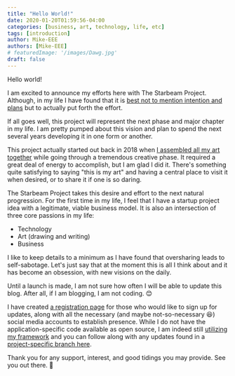 ```yaml
---
title: "Hello World!"
date: 2020-01-20T01:59:56-04:00
categories: [business, art, technology, life, etc]
tags: [introduction]
author: Mike-EEE
authors: [Mike-EEE]
# featuredImage: '/images/Dawg.jpg'
draft: false
---
```


Hello world!  

I am excited to announce my efforts here with The Starbeam Project.  Although, in my life I have found that it is [best not to mention intention and plans](https://thecreative.cafe/if-you-want-to-make-god-laugh-tell-him-your-plans-413ee471c7b7) but to actually put forth the effort.

If all goes well, this project will represent the next phase and major chapter in my life.  I am pretty pumped about this vision and plan to spend the next several years developing it in one form or another.

This project actually started out back in 2018 when [I assembled all my art together](https://ossem.com/) while going through a tremendous creative phase.  It required a great deal of energy to accomplish, but I am glad I did it.  There's something quite satisfying to saying "this is my art" and having a central place to visit it when desired, or to share it if one is so daring.

The Starbeam Project takes this desire and effort to the next natural progression.  For the first time in my life, I feel that I have a startup project idea with a legitimate, viable business model.  It is also an intersection of three core passions in my life:

- Technology
- Art (drawing and writing)
- Business

I like to keep details to a minimum as I have found that oversharing leads to self-sabotage.  Let's just say that at the moment this is all I think about and it has become an obsession, with new visions on the daily.

Until a launch is made, I am not sure how often I will be able to update this blog.  After all, if I am blogging, I am not coding. 😊

I have created [a registration page](https://register.starbeam.one/) for those who would like to sign up for updates, along with all the necessary (and maybe not-so-necessary 😆) social media accounts to establish presence.  While I do not have the application-specific code available as open source, I am indeed still [utilizing my framework](https://github.com/DragonSpark/Framework) and you can follow along with any updates found in a [project-specific branch here](https://github.com/DragonSpark/Framework/tree/projects/Starbeam).

Thank you for any support, interest, and good tidings you may provide.  See you out there. 🎉